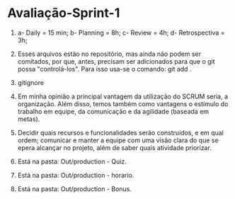 # Avaliação-Sprint-1

1. a- Daily = 15 min;
b- Planning = 8h;
c- Review = 4h;
d- Retrospectiva = 3h;

2.  Esses arquivos estão no repositório, mas ainda não podem ser comitados, por que, antes, precisam ser adicionados para que o git possa "controlá-los".
Para isso usa-se o comando: git add .

3. gitignore

4. Em minha opinião a principal vantagem da utilização do SCRUM seria, a organização. Além disso, temos também como vantagens o estímulo do trabalho em equipe, da comunicação e da agilidade (baseada em metas).

5. Decidir quais recursos e funcionalidades serão construídos, e em qual ordem; comunicar e manter a equipe com uma visão clara do que se epera alcançar no projeto, além de saber quais atividade priorizar.

6. Está na pasta: Out/production - Quiz.

7. Está na pasta: Out/production - horario.

8. Está na pasta: Out/production - Bonus.

